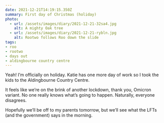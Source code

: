 ```yaml
---
date: 2021-12-21T14:19:15.350Z
summary: First day of Christmas (holiday)
photo:
  - url: /assets/images/diary/2021-12-21-32sa4.jpg
    alt: A mighty Oak tree
  - url: /assets/images/diary/2021-12-21-rybln.jpg
    alt: Rootwo follows Roo down the slide
tags:
- roo
- rootwo
- days out
- aldingbourne country centre
---
```


Yeah! I’m officially on holiday. Katie has one more day of work so I took the kids to the Aldingbourne Country Centre.

It feels like we’re on the brink of another lockdown, thank you, Omicron variant. No one really knows what’s going to happen. Naturally, everyone disagrees. 

Hopefully we’ll be off to my parents tomorrow, but we’ll see what the LFTs (and the government) says in the morning. 
